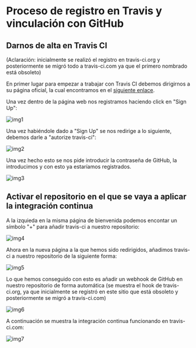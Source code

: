 # Proceso de registro en Travis y vinculación con GitHub
## Darnos de alta en Travis CI 
(Aclaración: inicialmente se realizó el registro en travis-ci.org y posteriormente se migró todo a travis-ci.com ya que el primero nombrado está obsoleto)

En primer lugar para empezar a trabajar con Travis CI debemos dirigirnos a su página oficial, la cual encontramos en el [siguiente enlace](https://travis-ci.com/).

Una vez dentro de la página web nos registramos haciendo click en "Sign Up": 

![img1](https://github.com/antoniocuadros/WhenToClass/blob/master/docs/IntegracionContinua/images/register/1.png)

Una vez habiéndole dado a "Sign Up" se nos redirige a lo siguiente, debemos darle a "autorize travis-ci":

![img2](https://github.com/antoniocuadros/WhenToClass/blob/master/docs/IntegracionContinua/images/register/2.png)

Una vez hecho esto se nos pide introducir la contraseña de GitHub, la introducimos y con esto ya estaríamos registrados.

![img3](https://github.com/antoniocuadros/WhenToClass/blob/master/docs/IntegracionContinua/images/register/3.png)

## Activar el repositorio en el que se vaya a aplicar la integración continua

A la izquieda en la misma página de bienvenida podemos encontar un símbolo "+" para añadir travis-ci a nuestro repositorio:

![img4](https://github.com/antoniocuadros/WhenToClass/blob/master/docs/IntegracionContinua/images/register/4.png)

Ahora en la nueva página a la que hemos sido redirigidos, añadimos travis-ci a nuestro repositorio de la siguiente forma:

![img5](https://github.com/antoniocuadros/WhenToClass/blob/master/docs/IntegracionContinua/images/register/5.png)

Lo que hemos conseguido con esto es añadir un webhook de GitHub en nuestro repositorio de forma automática (se muestra el hook de travis-ci.org, ya que inicialmente se registró en este sitio que está obsoleto y posteriormente se migró a travis-ci.com)

![img6](https://github.com/antoniocuadros/WhenToClass/blob/master/docs/IntegracionContinua/images/register/6.png)

A continuación se muestra la integración continua funcionando en travis-ci.com:

![img7](https://github.com/antoniocuadros/WhenToClass/blob/master/docs/IntegracionContinua/images/register/7.png)
